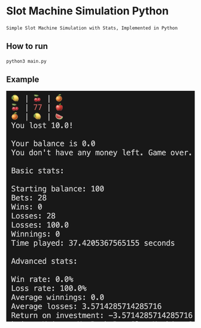 # Slot Machine Simulation Python
``Simple Slot Machine Simulation with Stats, Implemented in Python``

## How to run
``python3 main.py``

## Example
![Example](picture/stats.png)